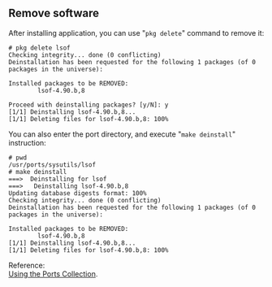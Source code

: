 Remove software
----
After installing application, you can use "`pkg delete`" command to remove it:  

	# pkg delete lsof
	Checking integrity... done (0 conflicting)
	Deinstallation has been requested for the following 1 packages (of 0 packages in the universe):
	
	Installed packages to be REMOVED:
	        lsof-4.90.b,8
	
	Proceed with deinstalling packages? [y/N]: y
	[1/1] Deinstalling lsof-4.90.b,8...
	[1/1] Deleting files for lsof-4.90.b,8: 100%
You can also enter the port directory, and execute "`make deinstall`" instruction:  

	# pwd
	/usr/ports/sysutils/lsof
	# make deinstall
	===>  Deinstalling for lsof
	===>   Deinstalling lsof-4.90.b,8
	Updating database digests format: 100%
	Checking integrity... done (0 conflicting)
	Deinstallation has been requested for the following 1 packages (of 0 packages in the universe):
	
	Installed packages to be REMOVED:
	        lsof-4.90.b,8
	[1/1] Deinstalling lsof-4.90.b,8...
	[1/1] Deleting files for lsof-4.90.b,8: 100%

Reference:  
[Using the Ports Collection](https://www.freebsd.org/doc/handbook/ports-using.html).